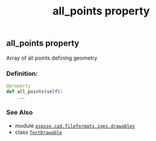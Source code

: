 ﻿---
title: all_points property
second_title: Aspose.CAD for Python via .NET API References
description: 
type: docs
weight: 50
url: /python-net/aspose.cad.fileformats.iges.drawables/textdrawable/all_points/
is_root: false
---

## all_points property


Array of all points defining geometry
### Definition:
```python
@property
def all_points(self):
    ...
```

### See Also
* module [`aspose.cad.fileformats.iges.drawables`](../../)
* class [`TextDrawable`](/cad/python-net/aspose.cad.fileformats.iges.drawables/textdrawable)
